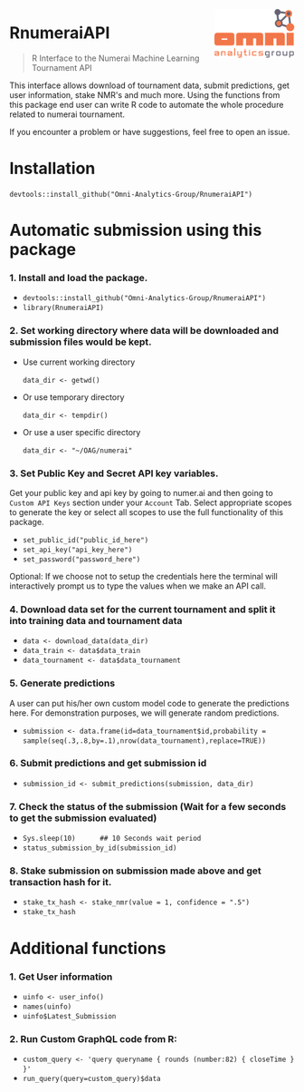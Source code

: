<a href="https://omnianalytics.io" target="_blank"><img src="man/figures/OAG_CLR_web_small.png" align="right"/></a>

# RnumeraiAPI 
> R Interface to the Numerai Machine Learning Tournament API

This interface allows download of tournament data, submit predictions, get user information, stake NMR's and much more.
Using the functions from this package end user can write R code to automate the whole procedure related to numerai tournament.

If you encounter a problem or have suggestions, feel free to open an issue.

# Installation

`devtools::install_github("Omni-Analytics-Group/RnumeraiAPI")`

# Automatic submission using this package

### 1. Install and load the package.

-    `devtools::install_github("Omni-Analytics-Group/RnumeraiAPI")`
-    `library(RnumeraiAPI)`

### 2. Set working directory where data will be downloaded and submission files would be kept.

- Use current working directory

    `data_dir <- getwd()`

- Or use temporary directory

    `data_dir <- tempdir()`

- Or use a user specific directory

    `data_dir <- "~/OAG/numerai"`

### 3. Set Public Key and Secret API key variables.

Get your public key and api key by going to numer.ai and then going to `Custom API Keys` section under your `Account` Tab. Select appropriate scopes to generate the key or select all scopes to use the full functionality of this package.

-   `set_public_id("public_id_here")`
-   `set_api_key("api_key_here")`
-   `set_password("password_here")`

Optional: If we choose not to setup the credentials here the terminal will interactively prompt us to type the values when we make an API call.

### 4. Download data set for the current tournament and split it into training data and tournament data 

-    `data <- download_data(data_dir)`
-    `data_train <- data$data_train`
-    `data_tournament <- data$data_tournament`

### 5. Generate predictions

A user can put his/her own custom model code to generate the predictions here. For demonstration purposes, we will generate random predictions.

-   `submission <- data.frame(id=data_tournament$id,probability = sample(seq(.3,.8,by=.1),nrow(data_tournament),replace=TRUE))`

### 6. Submit predictions and get submission id

-    `submission_id <- submit_predictions(submission, data_dir)`

### 7. Check the status of the submission (Wait for a few seconds to get the submission evaluated)

-   `Sys.sleep(10)      ## 10 Seconds wait period`
-   `status_submission_by_id(submission_id)`
    
### 8. Stake submission on submission made above and get transaction hash for it.

-   `stake_tx_hash <- stake_nmr(value = 1, confidence = ".5")`
-   `stake_tx_hash`

# Additional functions

### 1. Get User information

-   `uinfo <- user_info()`
-   `names(uinfo)`
-   `uinfo$Latest_Submission`

### 2. Run Custom GraphQL code from R:

-   `custom_query <- 'query queryname {
    					rounds (number:82) {
    						closeTime
    					}
    				}'`
-   `run_query(query=custom_query)$data`
